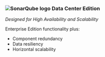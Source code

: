 ### ![SonarQube logo](/images/sonarqube-icon.png) Data Center Edition

*Designed for High Availability and Scalability*

Enterprise Edition functionality plus:

* Component redundancy
* Data resiliency
* Horizontal scalability
